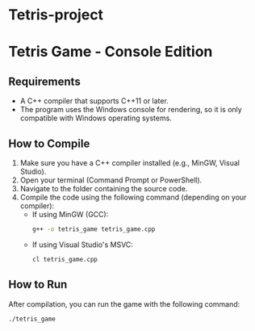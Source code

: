 # Tetris-project

# Tetris Game - Console Edition

## Requirements
- A C++ compiler that supports C++11 or later.
- The program uses the Windows console for rendering, so it is only compatible with Windows operating systems.

## How to Compile

1. Make sure you have a C++ compiler installed (e.g., MinGW, Visual Studio).
2. Open your terminal (Command Prompt or PowerShell).
3. Navigate to the folder containing the source code.
4. Compile the code using the following command (depending on your compiler):
    - If using MinGW (GCC):
      ```bash
      g++ -o tetris_game tetris_game.cpp
      ```
    - If using Visual Studio's MSVC:
      ```bash
      cl tetris_game.cpp
      ```

## How to Run

After compilation, you can run the game with the following command:
```bash
./tetris_game
